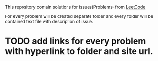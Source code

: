 This repository contain solutions for issues(Problems) from [LeetCode](https://leetcode.com/)

For every problem will be created separate folder and every folder will be contained text file with description of issue.

# TODO add links for every problem with hyperlink to folder and site url.